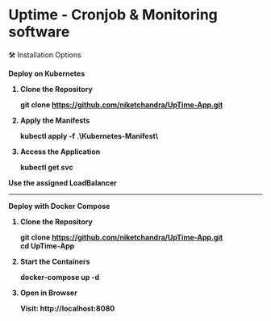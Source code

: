 # Uptime - Cronjob & Monitoring software

🛠️ Installation Options

<strong>Deploy on Kubernetes</stromg>

1. Clone the Repository

    git clone https://github.com/niketchandra/UpTime-App.git

2. Apply the Manifests

    kubectl apply -f .\Kubernetes-Manifest\

3. Access the Application

    kubectl get svc

Use the assigned LoadBalancer

--------------------------------------------------------------------------------------------

<stromg>Deploy with Docker Compose</stromg>

1. Clone the Repository

    git clone https://github.com/niketchandra/UpTime-App.git
    <br> cd UpTime-App

2. Start the Containers

    docker-compose up -d

3. Open in Browser
    
    Visit: http://localhost:8080


